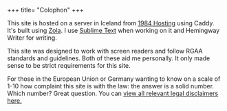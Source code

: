 +++
title= "Colophon"
+++

This site is hosted on a server in Iceland from [1984 Hosting](https://1984.is) using Caddy. It's built using [Zola](https://www.getzola.org). I use [Sublime Text](https://sublimetext.com) when working on it and Hemingway Writer for writing.

This site was designed to work with screen readers and follow RGAA standards and guidelines. Both of these aid me personally. It only made sense to be strict requirements for this site. 

For those in the European Union or Germany wanting to know on a scale of 1-10 how complaint this site is with the law: the answer is a solid number. Which number? Great question. You can [view all relevant legal disclaimers here.](/legal)